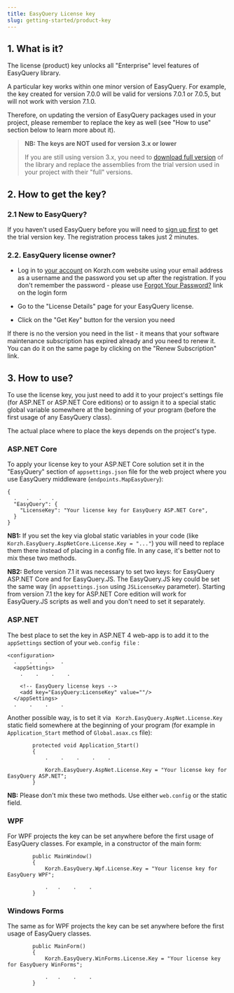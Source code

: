 ```yaml
---
title: EasyQuery License key
slug: getting-started/product-key
---
```



## 1. What is it?

The license (product) key unlocks all "Enterprise" level features of EasyQuery library.

A particular key works within one minor version of EasyQuery. For example, the key created for version 7.0.0 will be valid for versions 7.0.1 or 7.0.5, but will not work with version 7.1.0.
 
Therefore, on updating the version of EasyQuery packages used in your project, please remember to replace the key as well (see "How to use" section below to learn more about it).

> **NB: The keys are NOT used for version 3.x or lower**
>
> If you are still using version 3.x, you need to [download full version](/https://korzh.com/account/assets) of the library and replace the assemblies from the trial version used in your project with their "full" versions.

## 2. How to get the key?

### 2.1 New to EasyQuery?

If you haven't used EasyQuery before you will need to [sign up first](/https://korzh.com/easyquery#get-started)  to get the trial version key. The registration process takes just 2 minutes. 


### 2.2. EasyQuery license owner?

* Log in to [your account](/https://korzh.com/account) on Korzh.com website using your email address as a username and the password you set up after the registration. If you don't remember the password - please use [Forgot Your Password?](/https://korzh.com/account/auth/forgotpassword) link on the login form
 
* Go to the "License Details" page for your EasyQuery license.

* Click on the "Get Key" button for the version you need
 
If there is no the version you need in the list - it means that your software maintenance subscription has expired already and you need to renew it. You can do it on the same page by clicking on the "Renew Subscription" link.

## 3. How to use?

To use the license key, you just need to add it to your project's settings file  (for ASP.NET or ASP.NET Core editions) or to assign it to a special static global variable somewhere at the beginning of your program (before the first usage of any EasyQuery class). 

The actual place where to place the keys depends on the project's type.

### ASP.NET Core

To apply your license key to your ASP.NET Core solution set it in the "EasyQuery" section of `appsettings.json` file  for the web project where you use EasyQuery middleware (`endpoints.MapEasyQuery`):

```
{
  .   .   .   .
  "EasyQuery": {
    "LicenseKey": "Your license key for EasyQuery ASP.NET Core",
  }
}
```

__NB1:__ If you set the key via global static variables in your code (like `Korzh.EasyQuery.AspNetCore.License.Key = "..."`) you will need to replace them there instead of placing in a config file. In any case, it's better not to mix these two methods.

__NB2:__ Before version 7.1 it was necessary to set two keys: for EasyQuery ASP.NET Core and for EasyQuery.JS.  The EasyQuery.JS key could be set the same way (in `appsettings.json` using `JSLicenseKey` parameter). Starting from version 7.1 the key for ASP.NET Core edition will work for EasyQuery.JS scripts as well and you don't need to set it separately.
 

### ASP.NET

The best place to set the key in ASP.NET 4 web-app is to add it to the `appSettings` section of your  `web.config file` :

```
<configuration>
  .    .    .    .
  <appSettings>
    .    .    .    .

    <!-- EasyQuery license keys -->
    <add key="EasyQuery:LicenseKey" value=""/>
  </appSettings>
  .    .    .    .
```

Another possible way, is to set it via ` Korzh.EasyQuery.AspNet.License.Key` static field somewhere at the beginning of your program (for example in `Application_Start` method of `Global.asax.cs` file):

```
        protected void Application_Start()
        {
		    .    .    .    .    .

            Korzh.EasyQuery.AspNet.License.Key = "Your license key for EasyQuery ASP.NET";
        }
```

__NB:__ Please don't mix these two methods. Use either `web.config` or the static field.


### WPF

For WPF projects the key can be set anywhere before the first usage of EasyQuery classes. For example, in a constructor of the main form:

```
        public MainWindow()
        {
            Korzh.EasyQuery.Wpf.License.Key = "Your license key for EasyQuery WPF";

            .   .    .    .
        }
```

### Windows Forms

The same as for WPF projects the key can be set anywhere before the first usage of EasyQuery classes.

```
        public MainForm()
        {
            Korzh.EasyQuery.WinForms.License.Key = "Your license key for EasyQuery WinForms";

            .   .    .    .
        }
```